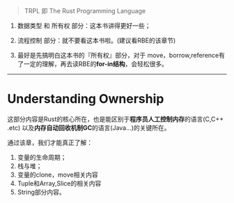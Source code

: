<!--
 * @Author: BertKing
 * @version: 
 * @Date: 2020-08-20 10:13:38
 * @LastEditors: BertKing
 * @LastEditTime: 2020-08-20 10:25:05
 * @FilePath: /RustConqueror/TRPL/TRPL.md
 * @Description: 个人经验基于TRPL
-->

> TRPL 即 The Rust Programming Language

1. 数据类型 和 所有权 部分：这本书讲得更好一些；

2. 流程控制 部分：就不要看这本书啦。(建议看RBE的该章节)

3. 最好是先搞明白这本书的『所有权』部分，对于 move，borrow,reference有了一定的理解，再去读RBE的**for-in结构**，会轻松很多。

---
# Understanding Ownership
这部分内容是Rust的核心所在，也是能区别于**程序员人工控制内存**的语言(C,C++ .etc) 以及**内存自动回收机制GC**的语言(Java...)的关键所在。

通过该章，我们才能真正了解：
1. 变量的生命周期；
2. 栈与堆；
3. 变量的clone，move相关内容
4. Tuple和Array,Slice的相关内容
5. String部分内容。